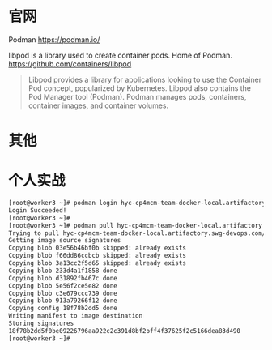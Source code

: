 
# 官网

Podman https://podman.io/

libpod is a library used to create container pods. Home of Podman. https://github.com/containers/libpod
> Libpod provides a library for applications looking to use the Container Pod concept, popularized by Kubernetes. Libpod also contains the Pod Manager tool (Podman). Podman manages pods, containers, container images, and container volumes.

# 其他

# 个人实战

```sh
[root@worker3 ~]# podman login hyc-cp4mcm-team-docker-local.artifactory.swg-devops.com -u liulliu@cn.ibm.com -p <your_password>
Login Succeeded!
[root@worker3 ~]#
[root@worker3 ~]# podman pull hyc-cp4mcm-team-docker-local.artifactory.swg-devops.com/ibmcom/cp4mcm-application-ui-amd64:3.6.0
Trying to pull hyc-cp4mcm-team-docker-local.artifactory.swg-devops.com/ibmcom/cp4mcm-application-ui-amd64:3.6.0...
Getting image source signatures
Copying blob 03e56b46bf0b skipped: already exists
Copying blob f66dd86ccbcb skipped: already exists
Copying blob 3a13cc2f5d65 skipped: already exists
Copying blob 233d4a1f1858 done
Copying blob d31892fb467c done
Copying blob 5e56f2ce5e82 done
Copying blob c3e679ccc739 done
Copying blob 913a79266f12 done
Copying config 18f78b2dd5 done
Writing manifest to image destination
Storing signatures
18f78b2dd5f0be09226796aa922c2c391d8bf2bff4f37625f2c5166dea83d490
[root@worker3 ~]#
```
